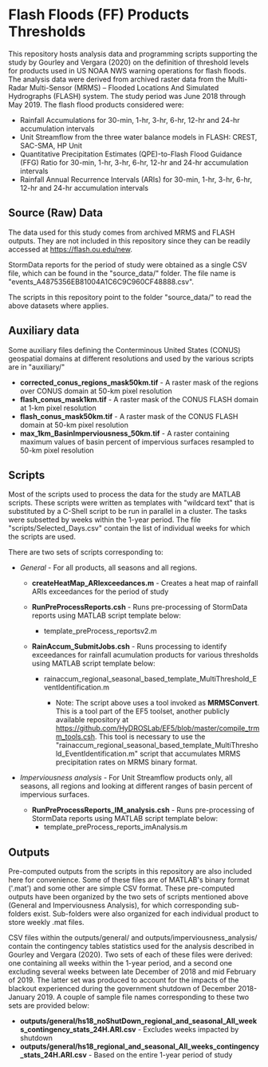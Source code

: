 # Flash Floods (FF) Products Thresholds

This repository hosts analysis data and programming scripts supporting the study by Gourley and Vergara (2020) on the definition of threshold levels for products used in US NOAA NWS warning operations for flash floods. The analysis data were derived from archived raster data from the Multi-Radar Multi-Sensor (MRMS) – Flooded Locations And Simulated Hydrographs (FLASH) system. The study period was June 2018 through May 2019. The flash flood products considered were:

* Rainfall Accumulations for 30-min, 1-hr, 3-hr, 6-hr, 12-hr and 24-hr accumulation intervals
* Unit Streamflow from the three water balance models in FLASH: CREST, SAC-SMA, HP Unit 
* Quantitative Precipitation Estimates (QPE)-to-Flash Flood Guidance (FFG) Ratio for 30-min, 1-hr, 3-hr, 6-hr, 12-hr and 24-hr accumulation intervals
* Rainfall Annual Recurrence Intervals (ARIs) for 30-min, 1-hr, 3-hr, 6-hr, 12-hr and 24-hr accumulation intervals

## Source (Raw) Data

The data used for this study comes from archived MRMS and FLASH outputs. They are not included in this repository since they can be readily accessed at https://flash.ou.edu/new.

StormData reports for the period of study were obtained as a single CSV file, which can be found in the "source_data/" folder. The file name is "events_A4875356EB81004A1C6C9C960CF48888.csv".

The scripts in this repository point to the folder "source_data/" to read the above datasets where applies.

## Auxiliary data

Some auxiliary files defining the Conterminous United States (CONUS) geospatial domains at different resolutions and used by the various scripts are in "auxiliary/"

* **corrected_conus_regions_mask50km.tif** - A raster mask of the regions over CONUS domain at 50-km pixel resolution
* **flash_conus_mask1km.tif** - A raster mask of the CONUS FLASH domain at 1-km pixel resolution
* **flash_conus_mask50km.tif** - A raster mask of the CONUS FLASH domain at 50-km pixel resolution
* **max_1km_BasinImperviousness_50km.tif** - A raster containing maximum values of basin percent of impervious surfaces resampled to 50-km pixel resolution

## Scripts

Most of the scripts used to process the data for the study are MATLAB scripts. These scripts were written as templates with "wildcard text" that is substituted by a C-Shell script to be run in parallel in a cluster. The tasks were subsetted by weeks within the 1-year period. The file "scripts/Selected_Days.csv" contain the list of individual weeks for which the scripts are used.

There are two sets of scripts corresponding to:

* *General* - For all products, all seasons and all regions.
  - **createHeatMap_ARIexceedances.m** - Creates a heat map of rainfall ARIs exceedances for the period of study

  - **RunPreProcessReports.csh** - Runs pre-processing of StormData reports using MATLAB script template below:
    - template_preProcess_reportsv2.m

  - **RainAccum_SubmitJobs.csh** - Runs processing to identify exceedances for rainfall acumulation products for various thresholds using MATLAB script template below:
    - rainaccum_regional_seasonal_based_template_MultiThreshold_EventIdentification.m

      - Note: The script above uses a tool invoked as **MRMSConvert**. This is a tool part of the EF5 toolset, another publicly available repository at https://github.com/HyDROSLab/EF5/blob/master/compile_trmm_tools.csh. This tool is necessary to use the "rainaccum_regional_seasonal_based_template_MultiThreshold_EventIdentification.m" script that accumulates MRMS precipitation rates on MRMS binary format.

* *Imperviousness analysis* - For Unit Streamflow products only, all seasons, all regions and looking at different ranges of basin percent of impervious surfaces.
  - **RunPreProcessReports_IM_analysis.csh** - Runs pre-processing of StormData reports using MATLAB script template below:
    - template_preProcess_reports_imAnalysis.m 

## Outputs

Pre-computed outputs from the scripts in this repository are also included here for convenience. Some of these files are of MATLAB's binary format ('.mat') and some other are simple CSV format. These pre-computed outputs have been organized by the two sets of scripts mentioned above (General and Imperviousness Analysis), for which corresponding sub-folders exist. Sub-folders were also organized for each individual product to store weekly .mat files.

CSV files within the outputs/general/ and outputs/imperviousness_analysis/ contain the contingency tables statistics used for the analysis described in Gourley and Vergara (2020). Two sets of each of these files were derived: one containing all weeks within the 1-year period, and a second one excluding several weeks between late December of 2018 and mid February of 2019. The latter set was produced to account for the impacts of the blackout experienced during the government shutdown of December 2018-January 2019. A couple of sample file names corresponding to these two sets are provided below:

* **outputs/general/hs18_noShutDown_regional_and_seasonal_All_weeks_contingency_stats_24H.ARI.csv** - Excludes weeks impacted by shutdown
* **outputs/general/hs18_regional_and_seasonal_All_weeks_contingency_stats_24H.ARI.csv** - Based on the entire 1-year period of study
